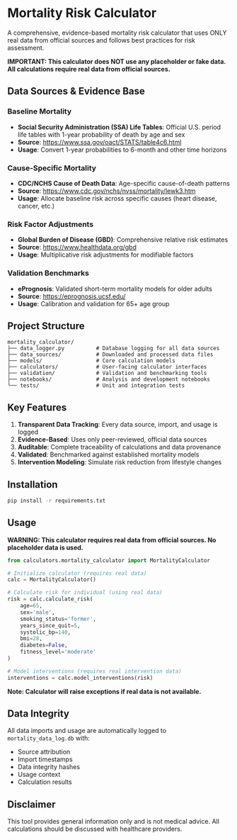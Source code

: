 # Mortality Risk Calculator

A comprehensive, evidence-based mortality risk calculator that uses ONLY real data from official sources and follows best practices for risk assessment.

**IMPORTANT: This calculator does NOT use any placeholder or fake data. All calculations require real data from official sources.**

## Data Sources & Evidence Base

### Baseline Mortality
- **Social Security Administration (SSA) Life Tables**: Official U.S. period life tables with 1-year probability of death by age and sex
- **Source**: https://www.ssa.gov/oact/STATS/table4c6.html
- **Usage**: Convert 1-year probabilities to 6-month and other time horizons

### Cause-Specific Mortality
- **CDC/NCHS Cause of Death Data**: Age-specific cause-of-death patterns
- **Source**: https://www.cdc.gov/nchs/nvss/mortality/lewk3.htm
- **Usage**: Allocate baseline risk across specific causes (heart disease, cancer, etc.)

### Risk Factor Adjustments
- **Global Burden of Disease (GBD)**: Comprehensive relative risk estimates
- **Source**: https://www.healthdata.org/gbd
- **Usage**: Multiplicative risk adjustments for modifiable factors

### Validation Benchmarks
- **ePrognosis**: Validated short-term mortality models for older adults
- **Source**: https://eprognosis.ucsf.edu/
- **Usage**: Calibration and validation for 65+ age group

## Project Structure

```
mortality_calculator/
├── data_logger.py          # Database logging for all data sources
├── data_sources/           # Downloaded and processed data files
├── models/                 # Core calculation models
├── calculators/            # User-facing calculator interfaces
├── validation/             # Validation and benchmarking tools
├── notebooks/              # Analysis and development notebooks
└── tests/                  # Unit and integration tests
```

## Key Features

1. **Transparent Data Tracking**: Every data source, import, and usage is logged
2. **Evidence-Based**: Uses only peer-reviewed, official data sources
3. **Auditable**: Complete traceability of calculations and data provenance
4. **Validated**: Benchmarked against established mortality models
5. **Intervention Modeling**: Simulate risk reduction from lifestyle changes

## Installation

```bash
pip install -r requirements.txt
```

## Usage

**WARNING: This calculator requires real data from official sources. No placeholder data is used.**

```python
from calculators.mortality_calculator import MortalityCalculator

# Initialize calculator (requires real data)
calc = MortalityCalculator()

# Calculate risk for individual (using real data)
risk = calc.calculate_risk(
    age=65,
    sex='male',
    smoking_status='former',
    years_since_quit=5,
    systolic_bp=140,
    bmi=28,
    diabetes=False,
    fitness_level='moderate'
)

# Model interventions (requires real intervention data)
interventions = calc.model_interventions(risk)
```

**Note: Calculator will raise exceptions if real data is not available.**

## Data Integrity

All data imports and usage are automatically logged to `mortality_data_log.db` with:
- Source attribution
- Import timestamps
- Data integrity hashes
- Usage context
- Calculation results

## Disclaimer

This tool provides general information only and is not medical advice. All calculations should be discussed with healthcare providers.
